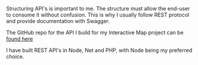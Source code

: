 Structuring API's is important to me. The structure must allow the end-user to consume it without confusion. This is why I usually follow REST protocol and provide documentation with Swagger. 

The GitHub repo for the API I build for my Interactive Map project can be <a href="https://github.com/mattfletcher94/interactive-map-api" target="_blank">found here</a>

I have built REST API's in Node, Net and PHP, with Node being my preferred choice.